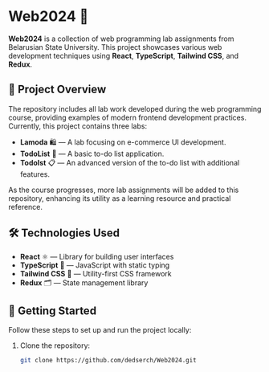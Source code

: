 # Web2024 🎉

**Web2024** is a collection of web programming lab assignments from Belarusian State University. This project showcases various web development techniques using **React**, **TypeScript**, **Tailwind CSS**, and **Redux**.

## 🌟 Project Overview

The repository includes all lab work developed during the web programming course, providing examples of modern frontend development practices. Currently, this project contains three labs:

- **Lamoda** 🛍️ — A lab focusing on e-commerce UI development.
- **TodoList** 📝 — A basic to-do list application.
- **TodoIst** 📋 — An advanced version of the to-do list with additional features.

As the course progresses, more lab assignments will be added to this repository, enhancing its utility as a learning resource and practical reference.

## 🛠️ Technologies Used

- **React** ⚛️ — Library for building user interfaces
- **TypeScript** 📝 — JavaScript with static typing
- **Tailwind CSS** 🎨 — Utility-first CSS framework
- **Redux** 🗂️ — State management library

## 🚀 Getting Started

Follow these steps to set up and run the project locally:

1. Clone the repository:
   ```bash
   git clone https://github.com/dedserch/Web2024.git
